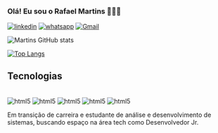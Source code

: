 ### Olá! Eu sou o Rafael Martins 🙋🏿‍♂️
[![linkedin](https://img.shields.io/badge/LinkedIn-0077B5?style=for-the-badge&logo=linkedin&logoColor=white)]("linkedin.com/in/rafael-oliveira-martins-11891a21b")
[![whatsapp](https://img.shields.io/badge/WhatsApp-25D366?style=for-the-badge&logo=whatsapp&logoColor=white)](51996176336)
[![Gmail](https://img.shields.io/badge/Gmail-D14836?style=for-the-badge&logo=gmail&logoColor=white)](rafaellvrmrtns77@gmail.com)


![Martins GitHub stats](https://github-readme-stats.vercel.app/api?username=frontmartins&show_icons=true&theme=dracula)

[![Top Langs](https://github-readme-stats.vercel.app/api/top-langs/?username=frontmartins)](https://github.com/anuraghazra/github-readme-stats)

## Tecnologias 

<div style="display:inline_block"><br/>
    <img align="center" alt="html5" src="https://img.shields.io/badge/HTML5-E34F26?style=for-the-badge&logo=html5&logoColor=white">
    <img align="center" alt="html5" src="https://img.shields.io/badge/CSS3-1572B6?style=for-the-badge&logo=css3&logoColor=white">
    <img align="center" alt="html5" src="https://img.shields.io/badge/Node.js-43853D?style=for-the-badge&logo=node.js&logoColor=white">
    <img align="center" alt="html5" src="https://img.shields.io/badge/jQuery-0769AD?style=for-the-badge&logo=jquery&logoColor=white">
    <img align="center" alt="html5" src="https://img.shields.io/badge/JavaScript-F7DF1E?style=for-the-badge&logo=javascript&logoColor=black">
   
</div>



Em transição de carreira e estudante de análise e desenvolvimento de sistemas, buscando espaço na área tech como Desenvolvedor Jr.
